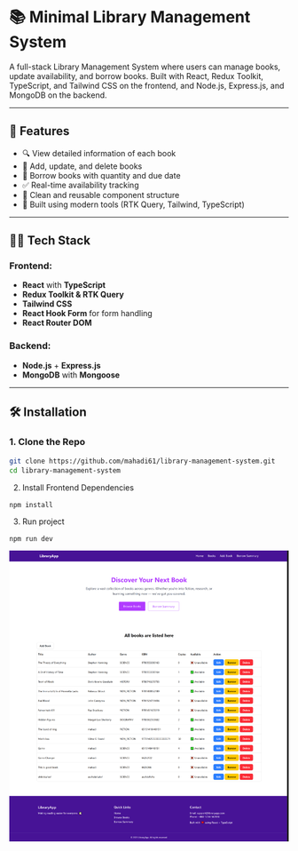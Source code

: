 # 📚 Minimal Library Management System

A full-stack Library Management System where users can manage books, update availability, and borrow books. Built with React, Redux Toolkit, TypeScript, and Tailwind CSS on the frontend, and Node.js, Express.js, and MongoDB on the backend.

---

## 🚀 Features

- 🔍 View detailed information of each book
- 📘 Add, update, and delete books
- 🧾 Borrow books with quantity and due date
- ✅ Real-time availability tracking
- 🧠 Clean and reusable component structure
- 🧰 Built using modern tools (RTK Query, Tailwind, TypeScript)

---

## 🧑‍💻 Tech Stack

### Frontend:

- **React** with **TypeScript**
- **Redux Toolkit & RTK Query**
- **Tailwind CSS**
- **React Hook Form** for form handling
- **React Router DOM**

### Backend:

- **Node.js** + **Express.js**
- **MongoDB** with **Mongoose**

---

## 🛠️ Installation

### 1. Clone the Repo

```bash
git clone https://github.com/mahadi61/library-management-system.git
cd library-management-system
```

2. Install Frontend Dependencies

```
npm install
```

3. Run project

```
npm run dev
```

![alt text](image.png)
